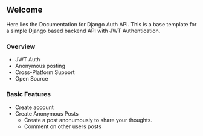 
## Welcome
Here lies the Documentation for Django Auth API. This is a base template for a simple Django based backend API with JWT Authentication.

### Overview
- JWT Auth
- Anonymous posting
- Cross-Platform Support
- Open Source

### Basic Features
- Create account
- Create Anonymous Posts
  - Create a post anonumously to share your thoughts.
  - Comment on other users posts

